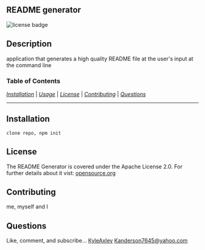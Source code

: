 
## README generator  
<p><img src="https://img.shields.io/badge/License-Apache License 2.0-green" alt="license badge"></p>


## Description 
application that generates a high quality README file at the user's input at the command line 

### Table of Contents 
*[Installation](#installation)* | *[Usage](#usage)* | *[License](#license)* |  *[Contributing](#contributing)* | *[Questions](#questions)* 

---

## Installation
`clone repo, npm init`


## License  
The README Generator is covered under the Apache License 2.0. For further details about it vist: [opensource.org](https://opensource.org/licenses/Apache-2.0)  
     

## Contributing
me, myself and I 

## Questions
Like, comment, and subscribe...
[KyleAxley](https://github.com/KyleAxley)
<Kanderson7645@yahoo.com>